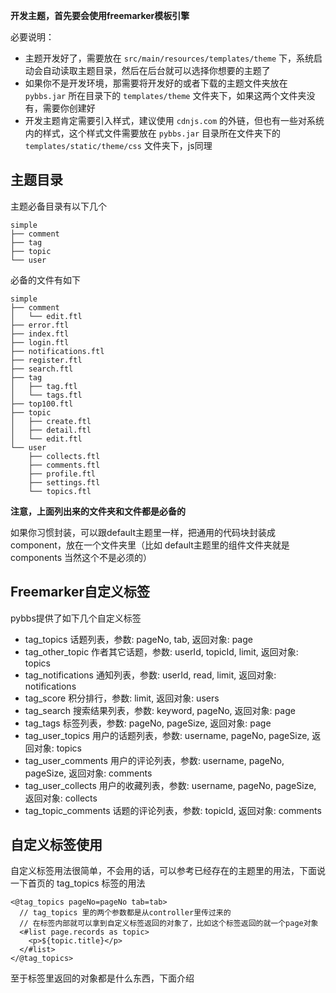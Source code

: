 **开发主题，首先要会使用freemarker模板引擎**

必要说明：

- 主题开发好了，需要放在 `src/main/resources/templates/theme` 下，系统启动会自动读取主题目录，然后在后台就可以选择你想要的主题了
- 如果你不是开发环境，那需要将开发好的或者下载的主题文件夹放在 `pybbs.jar` 所在目录下的 `templates/theme` 文件夹下，如果这两个文件夹没有，需要你创建好
- 开发主题肯定需要引入样式，建议使用 `cdnjs.com` 的外链，但也有一些对系统内的样式，这个样式文件需要放在 `pybbs.jar` 目录所在文件夹下的 `templates/static/theme/css` 文件夹下，js同理

## 主题目录

主题必备目录有以下几个

```
simple
├── comment
├── tag
├── topic
└── user
```

必备的文件有如下

```
simple
├── comment
│   └── edit.ftl
├── error.ftl
├── index.ftl
├── login.ftl
├── notifications.ftl
├── register.ftl
├── search.ftl
├── tag
│   ├── tag.ftl
│   └── tags.ftl
├── top100.ftl
├── topic
│   ├── create.ftl
│   ├── detail.ftl
│   └── edit.ftl
└── user
    ├── collects.ftl
    ├── comments.ftl
    ├── profile.ftl
    ├── settings.ftl
    └── topics.ftl
```

**注意，上面列出来的文件夹和文件都是必备的**

如果你习惯封装，可以跟default主题里一样，把通用的代码块封装成component，放在一个文件夹里（比如 default主题里的组件文件夹就是 components 当然这个不是必须的）

## Freemarker自定义标签

pybbs提供了如下几个自定义标签

- tag_topics 话题列表，参数: pageNo, tab, 返回对象: page
- tag_other_topic 作者其它话题，参数: userId, topicId, limit, 返回对象: topics
- tag_notifications 通知列表，参数: userId, read, limit, 返回对象: notifications
- tag_score 积分排行，参数: limit, 返回对象: users
- tag_search 搜索结果列表，参数: keyword, pageNo, 返回对象: page
- tag_tags 标签列表，参数: pageNo, pageSize, 返回对象: page
- tag_user_topics 用户的话题列表，参数: username, pageNo, pageSize, 返回对象: topics
- tag_user_comments 用户的评论列表，参数: username, pageNo, pageSize, 返回对象: comments
- tag_user_collects 用户的收藏列表，参数: username, pageNo, pageSize, 返回对象: collects
- tag_topic_comments 话题的评论列表，参数: topicId, 返回对象: comments

## 自定义标签使用

自定义标签用法很简单，不会用的话，可以参考已经存在的主题里的用法，下面说一下首页的 tag_topics 标签的用法

```
<@tag_topics pageNo=pageNo tab=tab>
  // tag_topics 里的两个参数都是从controller里传过来的
  // 在标签内部就可以拿到自定义标签返回的对象了，比如这个标签返回的就一个page对象
  <#list page.records as topic>
    <p>${topic.title}</p>
  </#list>
</@tag_topics>
```

至于标签里返回的对象都是什么东西，下面介绍


